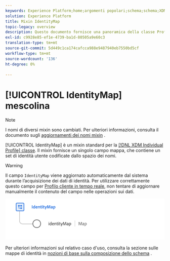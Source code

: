 ```yaml
---
keywords: Experience Platform;home;argomenti popolari;schema;schema;XDM;profilo individuale;campi;schemi;schemi;mappa identità;mappa identità;mappa identità;schema schema;mappa schema;mappa;schema unione;unione
solution: Experience Platform
title: Mixin IdentityMap
topic-legacy: overview
description: Questo documento fornisce una panoramica della classe Profilo individuale XDM.
exl-id: c9928e85-ef1e-4739-ba1d-80505a9e60c3
translation-type: tm+mt
source-git-commit: 5d449c1ca174cafcca988e9487940eb7550bd5cf
workflow-type: tm+mt
source-wordcount: '136'
ht-degree: 0%

---
```


# [!UICONTROL IdentityMap] mescolina

>[!NOTE]
>
>I nomi di diversi mixin sono cambiati. Per ulteriori informazioni, consulta il documento sugli [aggiornamenti dei nomi mixin](../name-updates.md) .

[!UICONTROL IdentityMap] è un mixin standard per la  [[!DNL XDM Individual Profile] classe](../../classes/individual-profile.md). Il mixin fornisce un singolo campo mappa, che contiene un set di identità utente codificate dallo spazio dei nomi.

>[!WARNING]
>
>Il campo `IdentityMap` viene aggiornato automaticamente dal sistema durante l’acquisizione dei dati di identità. Per utilizzare correttamente questo campo per [Profilo cliente in tempo reale](../../../profile/home.md), non tentare di aggiornare manualmente il contenuto del campo nelle operazioni sui dati.

<img src="../../images/mixins/identitymap.png" width="600" /><br />

Per ulteriori informazioni sul relativo caso d&#39;uso, consulta la sezione sulle mappe di identità in [nozioni di base sulla composizione dello schema](../../schema/composition.md#identityMap) .
